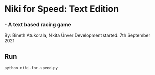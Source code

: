# Niki for Speed: Text Edition
### - A text based racing game

By: Bineth Atukorala, Nikita Ünver
Development started: 7th September 2021

## Run

`python niki-for-speed.py`